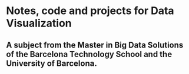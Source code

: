 # Notes, code and projects for Data Visualization
## A subject from the Master in Big Data Solutions of the Barcelona Technology School and the University of Barcelona.